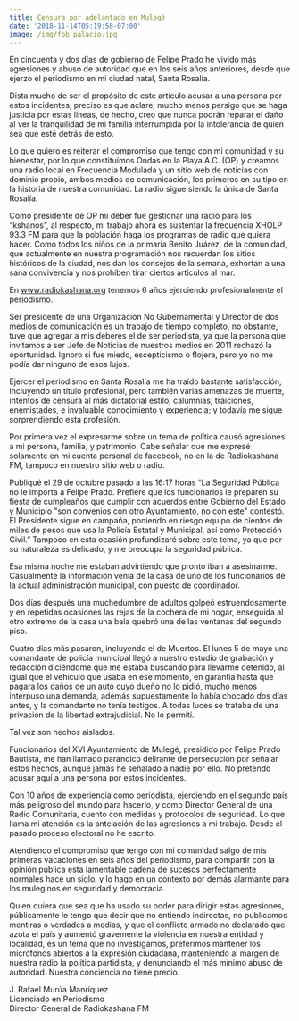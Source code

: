 ```yaml
---
title: Censura por adelantado en Mulegé
date: '2018-11-14T05:19:58-07:00'
image: /img/fpb palacio.jpg
---
```

En cincuenta y dos días de gobierno de Felipe Prado he vivido más agresiones y abuso de autoridad que en los seis años anteriores, desde que ejerzo el periodismo en mi ciudad natal, Santa Rosalía. 



Dista mucho de ser el propósito de este artículo acusar a una persona por estos incidentes, preciso es que aclare, mucho menos persigo que se haga justicia por estas líneas, de hecho, creo que nunca podrán reparar el daño al ver la tranquilidad de mi familia interrumpida por la intolerancia de quien sea que esté detrás de esto.



Lo que quiero es reiterar el compromiso que tengo con mi comunidad y su bienestar, por lo que constituímos Ondas en la Playa A.C. (OP) y creamos una radio local en Frecuencia Modulada y un sitio web de noticias con dominio propio, ambos medios de comunicación, los primeros en su tipo en la historia de nuestra comunidad. La radio sigue siendo la única de Santa Rosalía.



Como presidente de OP mi deber fue gestionar una radio para los “kshanos”, al respecto, mi trabajo ahora es sustentar la frecuencia XHOLP 93.3 FM para que la población haga los programas de radio que quiera hacer. Como todos los niños de la primaria Benito Juárez, de la comunidad, que actualmente en nuestra programación nos recuerdan los sitios históricos de la ciudad, nos dan los consejos de la semana, exhortan a una sana convivencia y nos prohíben tirar ciertos artículos al mar.



En  www.radiokashana.org tenemos 6  años ejerciendo profesionalmente el periodismo.



Ser presidente de una Organización No Gubernamental y Director de dos medios de comunicación es un trabajo de tiempo completo, no obstante, tuve que agregar a mis deberes el de ser periodista, ya que la persona que invitamos a ser Jefe de Noticias de nuestros medios en 2011 rechazó la oportunidad. Ignoro si fue miedo, escepticismo o flojera, pero yo no me podía dar ninguno de esos lujos.



Ejercer el periodismo en Santa Rosalía me ha traído bastante satisfacción, incluyendo un título profesional, pero también varias amenazas de muerte, intentos de censura al más dictatorial estilo, calumnias, traiciones, enemistades, e invaluable conocimiento y experiencia; y todavía me sigue sorprendiendo esta profesión.



Por primera vez el expresarme sobre un tema de política causó agresiones a mi persona, familia, y patrimonio. Cabe señalar que me expresé solamente en mi cuenta personal de facebook, no en la de Radiokashana FM, tampoco en nuestro sitio web o radio.



Publiqué el 29 de octubre pasado a las 16:17 horas “La Seguridad Pública no le importa a Felipe Prado. Prefiere que los funcionarios le preparen su fiesta de cumpleaños que cumplir con acuerdos entre Gobierno del Estado y Municipio "son convenios con otro Ayuntamiento, no con este" contestó. El Presidente sigue en campaña, poniendo en riesgo equipo de cientos de miles de pesos que usa la Policía Estatal y Municipal, así como Protección Civil.”  Tampoco en esta ocasión profundizaré sobre este tema, ya que por su naturaleza es delicado, y me preocupa la seguridad pública.



Esa misma noche me estaban advirtiendo que pronto iban a asesinarme. Casualmente la información venía de la casa de uno de los funcionarios de la actual administración municipal, con puesto de coordinador.



Dos días después una muchedumbre de adultos golpeó estruendosamente y en repetidas ocasiones las rejas de la cochera de mi hogar, enseguida al otro extremo de la casa una bala quebró una de las ventanas del segundo piso.



Cuatro días más pasaron, incluyendo el de Muertos. El lunes 5 de mayo una comandante de policía municipal llegó a nuestro estudio de grabación y redacción diciéndome que me estaba buscando para llevarme detenido, al igual que el vehículo que usaba en ese momento, en garantía hasta que pagara los daños de un auto cuyo dueño no lo pidió, mucho menos interpuso una demanda, además supuestamente lo había chocado dos días antes, y la comandante no tenía testigos. A todas luces se trataba de una privación de la libertad extrajudicial. No lo permití. 



Tal vez son hechos aislados.



Funcionarios del XVI Ayuntamiento de Mulegé, presidido por Felipe Prado Bautista, me han llamado paranoico delirante de persecución por señalar estos hechos, aunque jamás he señalado a nadie por ello. No pretendo acusar aquí a una persona por estos incidentes.



Con 10 años de experiencia como periodista, ejerciendo en el segundo país más peligroso del mundo para hacerlo, y como Director General de una Radio Comunitaria, cuento con medidas y protocolos de seguridad. Lo que llama mi atención es la antelación de las agresiones a mi trabajo. Desde el pasado proceso electoral no he escrito.



Atendiendo el compromiso que tengo con mi comunidad salgo de mis primeras vacaciones en seis años del periodismo, para compartir con la opinión pública esta lamentable cadena de sucesos perfectamente normales hace un siglo, y lo hago en un contexto por demás alarmante para los muleginos en seguridad y democracia.



Quien quiera que sea que ha usado su poder para dirigir estas agresiones, públicamente le tengo que decir que no entiendo indirectas, no publicamos mentiras o verdades a medias, y que el conflicto armado no declarado que azota el país y aumentó gravemente la violencia en nuestra entidad y localidad, es un tema que no investigamos, preferimos mantener los micrófonos abiertos a la expresión ciudadana, manteniendo al margen de nuestra radio la política partidista, y denunciando el más mínimo abuso de autoridad. Nuestra conciencia no tiene precio.





J. Rafael Murúa Manríquez\
Licenciado en Periodismo\
Director General de Radiokashana FM
